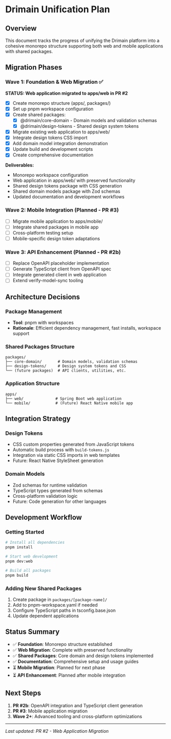 # Drimain Unification Plan

## Overview
This document tracks the progress of unifying the Drimain platform into a cohesive monorepo structure supporting both web and mobile applications with shared packages.

## Migration Phases

### Wave 1: Foundation & Web Migration ✅
**STATUS: Web application migrated to apps/web in PR #2**

- [x] Create monorepo structure (apps/, packages/)
- [x] Set up pnpm workspace configuration
- [x] Create shared packages:
  - [x] @drimain/core-domain - Domain models and validation schemas
  - [x] @drimain/design-tokens - Shared design system tokens
- [x] Migrate existing web application to apps/web/
- [x] Integrate design tokens CSS import
- [x] Add domain model integration demonstration
- [x] Update build and development scripts
- [x] Create comprehensive documentation

**Deliverables:**
- Monorepo workspace configuration
- Web application in apps/web/ with preserved functionality
- Shared design tokens package with CSS generation
- Shared domain models package with Zod schemas
- Updated documentation and development workflows

### Wave 2: Mobile Integration (Planned - PR #3)
- [ ] Migrate mobile application to apps/mobile/
- [ ] Integrate shared packages in mobile app
- [ ] Cross-platform testing setup
- [ ] Mobile-specific design token adaptations

### Wave 3: API Enhancement (Planned - PR #2b)
- [ ] Replace OpenAPI placeholder implementation
- [ ] Generate TypeScript client from OpenAPI spec
- [ ] Integrate generated client in web application
- [ ] Extend verify-model-sync tooling

## Architecture Decisions

### Package Management
- **Tool**: pnpm with workspaces
- **Rationale**: Efficient dependency management, fast installs, workspace support

### Shared Packages Structure
```
packages/
├── core-domain/       # Domain models, validation schemas
├── design-tokens/     # Design system tokens and CSS
└── (future packages)  # API clients, utilities, etc.
```

### Application Structure
```
apps/
├── web/              # Spring Boot web application
└── mobile/           # (Future) React Native mobile app
```

## Integration Strategy

### Design Tokens
- CSS custom properties generated from JavaScript tokens
- Automatic build process with `build-tokens.js`
- Integration via static CSS imports in web templates
- Future: React Native StyleSheet generation

### Domain Models
- Zod schemas for runtime validation
- TypeScript types generated from schemas
- Cross-platform validation logic
- Future: Code generation for other languages

## Development Workflow

### Getting Started
```bash
# Install all dependencies
pnpm install

# Start web development
pnpm dev:web

# Build all packages
pnpm build
```

### Adding New Shared Packages
1. Create package in `packages/[package-name]/`
2. Add to pnpm-workspace.yaml if needed
3. Configure TypeScript paths in tsconfig.base.json
4. Update dependent applications

## Status Summary

- ✅ **Foundation**: Monorepo structure established
- ✅ **Web Migration**: Complete with preserved functionality
- ✅ **Shared Packages**: Core domain and design tokens implemented
- ✅ **Documentation**: Comprehensive setup and usage guides
- ⏳ **Mobile Migration**: Planned for next phase
- ⏳ **API Enhancement**: Planned after mobile integration

## Next Steps

1. **PR #2b**: OpenAPI integration and TypeScript client generation
2. **PR #3**: Mobile application migration
3. **Wave 2+**: Advanced tooling and cross-platform optimizations

---
*Last updated: PR #2 - Web Application Migration*